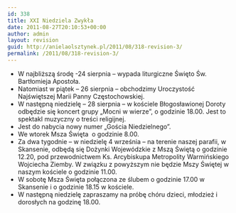 ```yaml
---
id: 338
title: XXI Niedziela Zwykła
date: 2011-08-27T20:10:53+00:00
author: admin
layout: revision
guid: http://anielaolsztynek.pl/2011/08/318-revision-3/
permalink: /2011/08/318-revision-3/
---
```

  * W najbliższą środę -24 sierpnia &#8211; wypada liturgiczne Święto Św. Bartłomieja Apostoła.
  * Natomiast w piątek &#8211; 26 sierpnia &#8211; obchodzimy Uroczystość Najświętszej Marii Panny Częstochowskiej.
  * W następną niedzielę &#8211; 28 sierpnia &#8211; w kościele Błogosławionej Doroty odbędzie się koncert grupy &#8222;Mocni w wierze&#8221;, o godzinie 18.00. Jest to spektakl muzyczny o treści religijnej.
  * Jest do nabycia nowy numer &#8222;Gościa Niedzielnego&#8221;.
  * We wtorek Msza Święta  o godzinie 8.00.
  * Za dwa tygodnie &#8211; w niedzielę 4 września &#8211; na terenie naszej parafii, w Skansenie, odbędą się Dożynki Wojewódzkie z Mszą Świętą o godzinie 12.20, pod przewodnictwem Ks. Arcybiskupa Metropolity Warmińskiego Wojciecha Ziemby. W związku z powyższym nie będzie Mszy Świętej w naszym kościele o godzinie 11.00.
  * W sobotę Msza Święta połączona ze ślubem o godzinie 17.00 w Skansenie i o godzinie 18.15 w kościele.
  * W następną niedzielę zapraszamy na próbę chóru dzieci, młodzież i dorosłych na godzinę 18.00.